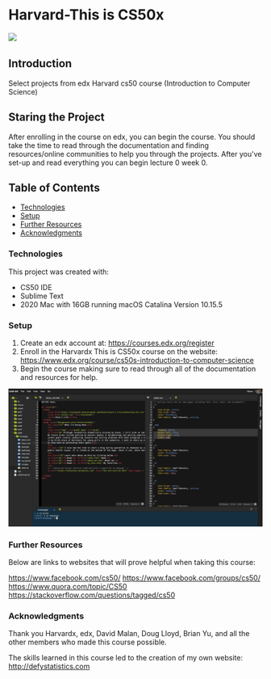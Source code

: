 # Harvard-This is CS50x


![](https://media.giphy.com/media/hSpg9q4Jey0UO19Yf1/giphy.gif)

## Introduction
Select projects from edx Harvard cs50 course (Introduction to Computer Science)


## Staring the Project

After enrolling in the course on edx, you can begin the course. You should take the time to read through the documentation 
and finding resources/online communities to help you through the projects. After you've set-up and read everything you can 
begin lecture 0 week 0. 


## Table of Contents
* [Technologies](#technologies)
* [Setup](#setup)
* [Further Resources](#further-resources)
* [Acknowledgments](#acknowledgments)



### Technologies
This project was created with:

* CS50 IDE
* Sublime Text
* 2020 Mac with 16GB running macOS Catalina Version 10.15.5



### Setup
1. Create an edx account at: https://courses.edx.org/register
2. Enroll in the Harvardx This is CS50x course on the website: https://www.edx.org/course/cs50s-introduction-to-computer-science
3. Begin the course making sure to read through all of the documentation and resources for help.


![](Images/cs50ide.png)


### Further Resources
Below are links to websites that will prove helpful when taking this course:

https://www.facebook.com/cs50/
https://www.facebook.com/groups/cs50/
https://www.quora.com/topic/CS50
https://stackoverflow.com/questions/tagged/cs50



### Acknowledgments
Thank you Harvardx, edx, David Malan, Doug Lloyd, Brian Yu, and all the other members who made this course possible. 

The skills learned in this course led to the creation of my own website: 
http://defystatistics.com 


